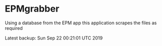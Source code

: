 # EPMgrabber
Using a database from the EPM app this application scrapes the files as required


Latest backup: Sun Sep 22 00:21:01 UTC 2019
